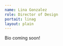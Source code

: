 ```yaml
---
name: Lina Gonzalez
role: Director of Design 
portait: linag
layout: plain
---
```


Bio coming soon!